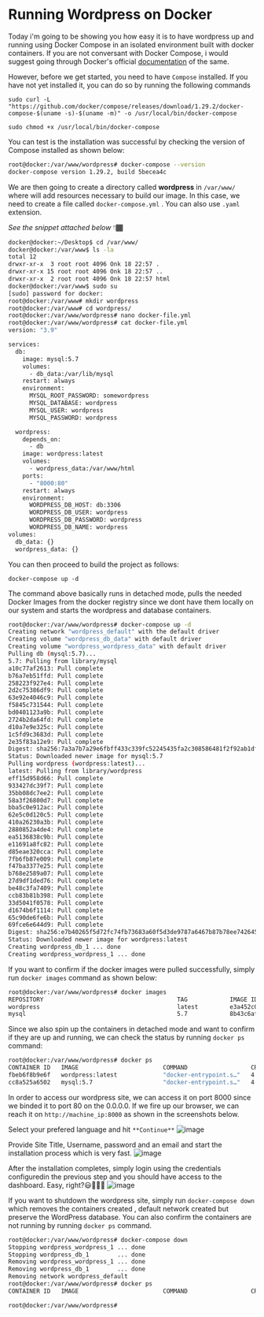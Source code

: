 # Running Wordpress on Docker

Today i'm going to be showing you how easy it is to have wordpress up and running using Docker Compose in an isolated environment built with docker containers. If you are not conversant with Docker Compose, i would suggest going through Docker's official [documentation](https://docs.docker.com/compose/gettingstarted/) of the same.

However, before we get started, you need to have `Compose` installed. If you have not yet installed it, you can do so by running the following commands

`sudo curl -L "https://github.com/docker/compose/releases/download/1.29.2/docker-compose-$(uname -s)-$(uname -m)" -o /usr/local/bin/docker-compose`

`sudo chmod +x /usr/local/bin/docker-compose`

You can test is the installation was successful by checking the version of Compose installed as shown below:

```bash
root@docker:/var/www/wordpress# docker-compose --version
docker-compose version 1.29.2, build 5becea4c
```

We are then going to create a directory called **wordpress** in `/var/www/` where will add resources necessary to build our image. In this case, we need to create a file called `docker-compose.yml` . You can also use `.yaml` extension.

_See the snippet attached below_ 👇🏾

```bash
docker@docker:~/Desktop$ cd /var/www/
docker@docker:/var/www$ ls -la
total 12
drwxr-xr-x  3 root root 4096 Onk 18 22:57 .
drwxr-xr-x 15 root root 4096 Onk 18 22:57 ..
drwxr-xr-x  2 root root 4096 Onk 18 22:57 html
docker@docker:/var/www$ sudo su
[sudo] password for docker:
root@docker:/var/www# mkdir wordpress
root@docker:/var/www# cd wordpress/
root@docker:/var/www/wordpress# nano docker-file.yml
root@docker:/var/www/wordpress# cat docker-file.yml
version: "3.9"

services:
  db:
    image: mysql:5.7
    volumes:
      - db_data:/var/lib/mysql
    restart: always
    environment:
      MYSQL_ROOT_PASSWORD: somewordpress
      MYSQL_DATABASE: wordpress
      MYSQL_USER: wordpress
      MYSQL_PASSWORD: wordpress

  wordpress:
    depends_on:
      - db
    image: wordpress:latest
    volumes:
      - wordpress_data:/var/www/html
    ports:
      - "8000:80"
    restart: always
    environment:
      WORDPRESS_DB_HOST: db:3306
      WORDPRESS_DB_USER: wordpress
      WORDPRESS_DB_PASSWORD: wordpress
      WORDPRESS_DB_NAME: wordpress
volumes:
  db_data: {}
  wordpress_data: {}
```

You can then proceed to build the project as follows:

`docker-compose up -d`

The command above basically runs in detached mode, pulls the needed Docker Images from the docker registry since we dont have them locally on our system and starts the wordpress and database containers.

```bash
root@docker:/var/www/wordpress# docker-compose up -d
Creating network "wordpress_default" with the default driver
Creating volume "wordpress_db_data" with default driver
Creating volume "wordpress_wordpress_data" with default driver
Pulling db (mysql:5.7)...
5.7: Pulling from library/mysql
a10c77af2613: Pull complete
b76a7eb51ffd: Pull complete
258223f927e4: Pull complete
2d2c75386df9: Pull complete
63e92e4046c9: Pull complete
f5845c731544: Pull complete
bd0401123a9b: Pull complete
2724b2da64fd: Pull complete
d10a7e9e325c: Pull complete
1c5fd9c3683d: Pull complete
2e35f83a12e9: Pull complete
Digest: sha256:7a3a7b7a29e6fbff433c339fc52245435fa2c308586481f2f92ab1df239d6a29
Status: Downloaded newer image for mysql:5.7
Pulling wordpress (wordpress:latest)...
latest: Pulling from library/wordpress
eff15d958d66: Pull complete
933427dc39f7: Pull complete
35bb08dc7ee2: Pull complete
58a3f26800d7: Pull complete
bba5c0e912ac: Pull complete
62e5c0d120c5: Pull complete
410a26230a3b: Pull complete
2880852a4de4: Pull complete
ea5136838c9b: Pull complete
e11691a8fc82: Pull complete
d85eae320cca: Pull complete
7fb6fb87e009: Pull complete
f47ba3377e25: Pull complete
b768e2589a07: Pull complete
27d9df1ded76: Pull complete
be48c3fa7409: Pull complete
ccb83b81b398: Pull complete
33d5041f0578: Pull complete
d1674b6f1114: Pull complete
65c90de6fe6b: Pull complete
69fce6e644d9: Pull complete
Digest: sha256:e7b40265f5d72fc74fb73683a60f5d3de9787a6467b87b78ee742645807d8463
Status: Downloaded newer image for wordpress:latest
Creating wordpress_db_1 ... done
Creating wordpress_wordpress_1 ... done
```

If you want to confirm if the docker images were pulled successfully, simply run `docker images` command as shown below:

```bash
root@docker:/var/www/wordpress# docker images
REPOSITORY                                      TAG            IMAGE ID       CREATED         SIZE
wordpress                                       latest         e3a452c0a154   13 days ago     616MB
mysql                                           5.7            8b43c6af2ad0   2 weeks ago     448MB
```

Since we also spin up the containers in detached mode and want to confirm if they are up and running, we can check the status by running `docker ps` command:

```bash
root@docker:/var/www/wordpress# docker ps
CONTAINER ID   IMAGE                        COMMAND                  CREATED         STATUS          PORTS                                       NAMES
fbeb6f8b9e6f   wordpress:latest             "docker-entrypoint.s…"   4 minutes ago   Up 4 minutes    0.0.0.0:8000->80/tcp, :::8000->80/tcp       wordpress_wordpress_1
cc8a525a6502   mysql:5.7                    "docker-entrypoint.s…"   4 minutes ago   Up 4 minutes    3306/tcp, 33060/tcp                         wordpress_db_1

```

In order to access our wordpress site, we can access it on port 8000 since we binded it to port 80 on the 0.0.0.0.
If we fire up our browser, we can reach it on `http://machine_ip:8000` as shown in the screenshots below.

Select your prefered language and hit `**Continue**`
![image](https://user-images.githubusercontent.com/58165365/144333009-cdaded7c-2a3c-4d86-adbd-411a11c369fc.png)

Provide Site Title, Username, password and an email and start the installation process which is very fast.
![image](https://user-images.githubusercontent.com/58165365/144333071-2c940f20-06fb-4ad2-a5fb-96111a91b4f7.png)

After the installation completes, simply login using the credentials configuredin the previous step and you should have access to the dashboard. Easy, right?😃💁🏼‍♂️
![image](https://user-images.githubusercontent.com/58165365/144333115-09d905ad-f28e-45ef-976b-bf0be00964ac.png)

If you want to shutdown the wordpress site, simply run `docker-compose down` which removes the containers created , default network created but preserve the WordPress database. You can also confirm the containers are not running by running `docker ps` command.

```bash
root@docker:/var/www/wordpress# docker-compose down
Stopping wordpress_wordpress_1 ... done
Stopping wordpress_db_1        ... done
Removing wordpress_wordpress_1 ... done
Removing wordpress_db_1        ... done
Removing network wordpress_default
root@docker:/var/www/wordpress# docker ps
CONTAINER ID   IMAGE                        COMMAND                  CREATED       STATUS          PORTS

root@docker:/var/www/wordpress#
```
